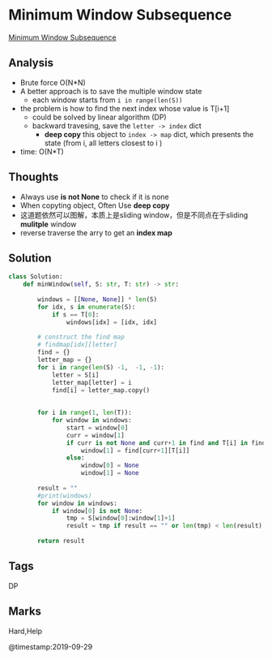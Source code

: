 # Minimum Window Subsequence
[Minimum Window Subsequence](https://leetcode.com/problems/minimum-window-subsequence)

## Analysis
- Brute force O(N*N)
- A better approach is to save the multiple window state 
  - each window starts from `i in range(len(S))`
- the problem is how to find the next index whose value is T[i+1]
  - could be solved by linear  algorithm (DP)
  - backward travesing, save the `letter -> index` dict
    - **deep copy** this object to `index -> map` dict, which presents the state (from i, all letters closest to i )
- time: O(N*T)

## Thoughts
- Always use **is not None** to check if it is none 
- When copyting object, Often Use **deep copy**
- 这道题依然可以图解，本质上是sliding window，但是不同点在于sliding **mulitple** window
- reverse traverse the arry to get an **index map** 

## Solution
```python
class Solution:
    def minWindow(self, S: str, T: str) -> str:
        
        windows = [[None, None]] * len(S)
        for idx, s in enumerate(S):
            if s == T[0]:
                windows[idx] = [idx, idx]
                
        # construct the find map 
        # findmap[idx][letter]
        find = {}
        letter_map = {}
        for i in range(len(S) -1,  -1, -1):
            letter = S[i]
            letter_map[letter] = i
            find[i] = letter_map.copy()
                                                   
                
        for i in range(1, len(T)):                        
            for window in windows:                    
                start = window[0]
                curr = window[1]
                if curr is not None and curr+1 in find and T[i] in find[curr+1]:
                    window[1] = find[curr+1][T[i]]
                else:
                    window[0] = None
                    window[1] = None
                
        result = ""
        #print(windows)
        for window in windows:
            if window[0] is not None:
                tmp = S[window[0]:window[1]+1]
                result = tmp if result == "" or len(tmp) < len(result) else result
                
        return result
```

## Tags
DP

## Marks
Hard,Help

@timestamp:2019-09-29
